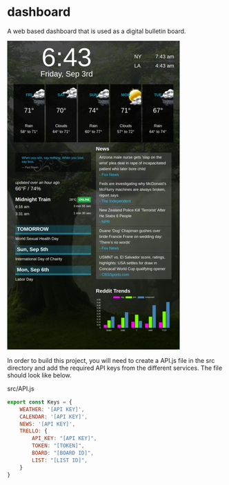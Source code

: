 # dashboard
A web based dashboard that is used as a digital bulletin board.

![Dashboard Screenshot](./readme/screenshot.jpg)

In order to build this project, you will need to create a API.js file in the src directory and add the required API keys from the different services. The file should look like below.

src/API.js
```javascript
export const Keys = {
    WEATHER: '[API KEY]',
    CALENDAR: '[API KEY]',
    NEWS: '[API KEY]',
    TRELLO: {
        API_KEY: "[API KEY]",
        TOKEN: "[TOKEN]",
        BOARD: "[BOARD ID]",
        LIST: "[LIST ID]",
    }
}
```
